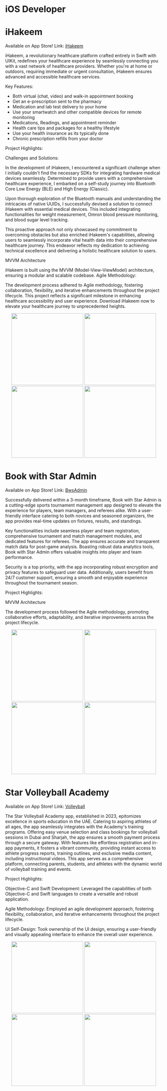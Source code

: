 # iOS Developer 


# iHakeem 

Available on App Store! Link: [iHakeem](https://apps.apple.com/us/app/ihakeem/id1536719251?platform=iphone)

iHakeem, a revolutionary healthcare platform crafted entirely in Swift with UIKit, redefines your healthcare experience by seamlessly connecting you with a vast network of healthcare providers. Whether you're at home or outdoors, requiring immediate or urgent consultation, iHakeem ensures advanced and accessible healthcare services.

Key Features:

- Both virtual (chat, video) and walk-in appointment booking
- Get an e-prescription sent to the pharmacy
- Medication and lab test delivery to your home
- Use your smartwatch and other compatible devices for remote monitoring
- Medications, Readings, and appointment reminder
- Health care tips and packages for a healthy lifestyle
- Use your health insurance as its typically done
- Chronic prescription refills from your doctor
  
Project Highlights:

Challenges and Solutions:

In the development of iHakeem, I encountered a significant challenge when I initially couldn't find the necessary SDKs for integrating hardware medical devices seamlessly. Determined to provide users with a comprehensive healthcare experience, I embarked on a self-study journey into Bluetooth Core Low Energy (BLE) and High Energy (Classic).

Upon thorough exploration of the Bluetooth manuals and understanding the intricacies of native UUIDs, I successfully devised a solution to connect iHakeem with essential medical devices. This included integrating functionalities for weight measurement, Omron blood pressure monitoring, and blood sugar level tracking.

This proactive approach not only showcased my commitment to overcoming obstacles but also enriched iHakeem's capabilities, allowing users to seamlessly incorporate vital health data into their comprehensive healthcare journey. This endeavor reflects my dedication to achieving technical excellence and delivering a holistic healthcare solution to users.

MVVM Architecture

iHakeem is built using the MVVM (Model-View-ViewModel) architecture, ensuring a modular and scalable codebase.
Agile Methodology:

The development process adhered to Agile methodology, fostering collaboration, flexibility, and iterative enhancements throughout the project lifecycle.
This project reflects a significant milestone in enhancing healthcare accessibility and user experience. Download iHakeem now to elevate your healthcare journey to unprecedented heights. 

 <p align="center">
<img src="images/iHakeem/iHakeem1.png" width="230"> 
  <img src="images/iHakeem/iHakeem2.png" width="230"> 
  <img src="images/iHakeem/iHakeem3.png" width="230"> 
  <img src="images/iHakeem/iHakeem4.png" width="230"> 
</p>

# Book with Star Admin

Available on App Store! Link: [BwsAdmin](https://apps.apple.com/pk/app/book-with-star-admin/id6451918028)

Successfully delivered within a 3-month timeframe, Book with Star Admin is a cutting-edge sports tournament management app designed to elevate the experience for players, team managers, and referees alike. With a user-friendly interface catering to both novices and seasoned organizers, the app provides real-time updates on fixtures, results, and standings.

Key functionalities include seamless player and team registration, comprehensive tournament and match management modules, and dedicated features for referees. The app ensures accurate and transparent match data for post-game analysis. Boasting robust data analytics tools, Book with Star Admin offers valuable insights into player and team performance.

Security is a top priority, with the app incorporating robust encryption and privacy features to safeguard user data. Additionally, users benefit from 24/7 customer support, ensuring a smooth and enjoyable experience throughout the tournament season.

Project Highlights:

MVVM Architecture

The development process followed the Agile methodology, promoting collaborative efforts, adaptability, and iterative improvements across the project lifecycle.
 
 <p align="center">
<img src="images/BwsAdmin/Bws1.png" width="230"> 
  <img src="images/BwsAdmin/Bws1.png" width="230"> 
  <img src="images/BwsAdmin/Bws1.png" width="230"> 
  <img src="images/BwsAdmin/Bws1.png" width="230"> 
</p>


# Star Volleyball Academy

Available on App Store! Link: [Volleyball](https://apps.apple.com/pk/app/star-volleyball-academy/id6463856723)  

The Star Volleyball Academy app, established in 2023, epitomizes excellence in sports education in the UAE. Catering to aspiring athletes of all ages, the app seamlessly integrates with the Academy's training programs. Offering easy venue selection and class bookings for volleyball sessions in Dubai and Sharjah, the app ensures a smooth payment process through a secure gateway. With features like effortless registration and in-app payments, it fosters a vibrant community, providing instant access to athlete progress reports, training outlines, and exclusive media content, including instructional videos. This app serves as a comprehensive platform, connecting parents, students, and athletes with the dynamic world of volleyball training and events.


Project Highlights:

Objective-C and Swift Development: Leveraged the capabilities of both Objective-C and Swift languages to create a versatile and robust application.

Agile Methodology: Employed an agile development approach, fostering flexibility, collaboration, and iterative enhancements throughout the project lifecycle.

UI Self-Design: Took ownership of the UI design, ensuring a user-friendly and visually appealing interface to enhance the overall user experience.

 <p align="center">
<img src="images/Volleyball/Volly1.png" width="230"> 
 <img src="images/Volleyball/Volly2.png" width="230"> 
 <img src="images/Volleyball/Volley3.png" width="230"> 
 <img src="images/Volleyball/Volley4.png" width="230"> 
</p>
